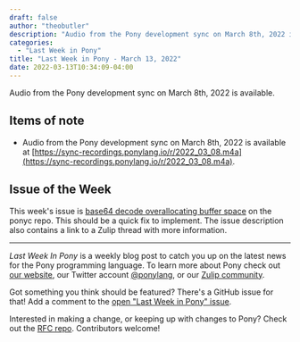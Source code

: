 ```yaml
---
draft: false
author: "theobutler"
description: "Audio from the Pony development sync on March 8th, 2022 is available."
categories:
  - "Last Week in Pony"
title: "Last Week in Pony - March 13, 2022"
date: 2022-03-13T10:34:09-04:00
---
```


Audio from the Pony development sync on March 8th, 2022 is available.

<!-- more -->

## Items of note

- Audio from the Pony development sync on March 8th, 2022 is available at [https://sync-recordings.ponylang.io/r/2022_03_08.m4a](https://sync-recordings.ponylang.io/r/2022_03_08.m4a).

## Issue of the Week

This week's issue is [base64 decode overallocating buffer space](https://github.com/ponylang/ponyc/issues/4051) on the ponyc repo. This should be a quick fix to implement. The issue description also contains a link to a Zulip thread with more information.

---

_Last Week In Pony_ is a weekly blog post to catch you up on the latest news for the Pony programming language. To learn more about Pony check out [our website](https://ponylang.io), our Twitter account [@ponylang](https://twitter.com/ponylang), or our [Zulip community](https://ponylang.zulipchat.com).

Got something you think should be featured? There's a GitHub issue for that! Add a comment to the [open "Last Week in Pony" issue](https://github.com/ponylang/ponylang.github.io/issues?q=is%3Aissue+is%3Aopen+label%3Alast-week-in-pony).

Interested in making a change, or keeping up with changes to Pony? Check out the [RFC repo](https://github.com/ponylang/rfcs). Contributors welcome!

